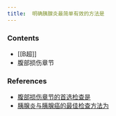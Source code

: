 ```yaml
---
title:  明确胰腺炎最简单有效的方法是
--- 
```


### Contents
- [[B超]]
- 腹部损伤章节

### References
- [腹部损伤章节的首选检查是](/腹部损伤章节的首选检查是)
- [胰腺炎与胰腺癌的最佳检查方法为](/胰腺炎与胰腺癌的最佳检查方法为)
